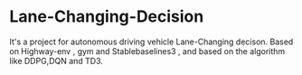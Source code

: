 # Lane-Changing-Decision
It's a project for autonomous driving vehicle Lane-Changing decison. Based on Highway-env , gym and Stablebaselines3 , and based on the algorithm like DDPG,DQN and TD3.
